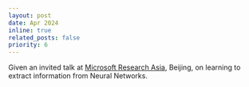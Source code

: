 ```yaml
---
layout: post
date: Apr 2024
inline: true
related_posts: false
priority: 6
---
```


Given an invited talk at [Microsoft Research Asia](https://www.microsoft.com/en-us/research/lab/microsoft-research-asia/), Beijing, on learning to extract information from Neural Networks.